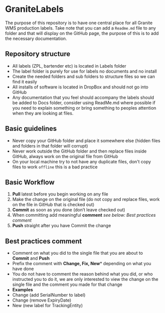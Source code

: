 # GraniteLabels

The purpose of this repository is to have one central place for all Granite WMS production labels.
Take note that you can add a `Readme.md` file to any folder and that will display on the GitHub page, the purpose of this is to add the necessary documentation.

## Repository structure

- All labels (ZPL, bartender etc) is located in Labels folder
- The label folder is purely for use for labels no documents and no install
- Create the needed folders and sub folders to structure files so we can find it easily  
- All installs of software is located in DropBox and should not go into GitHub
- Any documentation that you feel should accompany the labels should be added to Docs folder, consider using ReadMe.md where possible if you need to explain something or bring something to peoples attention when they are looking at files.

## Basic guidelines
- Never copy your GitHub folder and place it somewhere else (hidden files and folders in that folder will corrupt)
- Never work outside the GitHub folder and then replace files inside GitHub, always work on the original file from GitHub
- On your local machine try to not have any duplicate files, don't copy files to work `offline` this is a bad practice 

## Basic Workflow

1. **Pull** latest before you begin working on any file
2. Make the change on the original file (do not copy and replace files, work on the file in GitHub that is checked out)
3. **Commit** as soon as you done (don’t leave checked out)
4. When committing add meaningful **comment** *see below: Best practices comment* 
5. **Push** straight after you have Commit the change

## Best practices comment
- Comment on what you did to the single file that you are about to **Commit** and **Push**
- Prefix the comment with **Change, Fix, New*** depending on what you have done 
- You do not have to comment the reason behind what you did, or who instructed you to do it, we are only interested to view the change on the single file and the comment you made for that change
- **Examples**
- Change (add SerialNumber to label)
- Change (remove ExpiryDate)
- New (new label for TrackingEntity)

